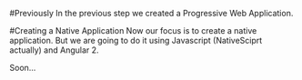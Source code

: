 #Previously
In the previous step we created a Progressive Web Application.

#Creating a Native Application
Now our focus is to create a native application. But we are going to do it using Javascript (NativeSciprt actually) and Angular 2.

Soon...